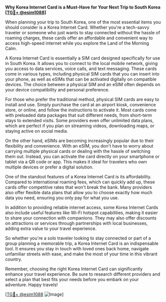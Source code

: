 **Why Korea Internet Card is a Must-Have for Your Next Trip to South Korea [[TG💪+ @esim1088](https://t.me/s/esim1088)]**

When planning your trip to South Korea, one of the most essential items you should consider is a Korea Internet Card. Whether you're a tech-savvy traveler or someone who just wants to stay connected without the hassle of roaming charges, these cards offer an affordable and convenient way to access high-speed internet while you explore the Land of the Morning Calm.

A Korea Internet Card is essentially a SIM card designed specifically for use in South Korea. It allows you to connect to the local mobile network, giving you access to data services, voice calls, and text messaging. These cards come in various types, including physical SIM cards that you can insert into your phone, as well as eSIMs that can be activated digitally on compatible devices. The choice between a physical SIM and an eSIM often depends on your device compatibility and personal preference.

For those who prefer the traditional method, physical SIM cards are easy to install and use. Simply purchase the card at an airport kiosk, convenience store, or online, and follow the instructions to activate it. Most cards come with preloaded data packages that suit different needs, from short-term stays to extended visits. Some providers even offer unlimited data plans, which are perfect if you plan on streaming videos, downloading maps, or staying active on social media.

On the other hand, eSIMs are becoming increasingly popular due to their flexibility and convenience. With an eSIM, you don't have to worry about carrying multiple physical cards or dealing with the hassle of switching them out. Instead, you can activate the card directly on your smartphone or tablet via a QR code or app. This makes it ideal for travelers who own multiple devices or prefer a digital solution.

One of the standout features of a Korea Internet Card is its affordability. Compared to international roaming fees, which can quickly add up, these cards offer competitive rates that won't break the bank. Many providers also offer flexible data plans that allow you to choose exactly how much data you need, ensuring you only pay for what you use.

In addition to providing reliable internet access, some Korea Internet Cards also include useful features like Wi-Fi hotspot capabilities, making it easier to share your connection with companions. They may also offer discounts on attractions or services through partnerships with local businesses, adding extra value to your travel experience.

So whether you're a solo traveler looking to stay connected or part of a group planning a memorable trip, a Korea Internet Card is an indispensable tool. It ensures you stay in touch with loved ones back home, navigate unfamiliar streets with ease, and make the most of your time in this vibrant country.

Remember, choosing the right Korea Internet Card can significantly enhance your travel experience. Be sure to research different providers and select a plan that best fits your needs before you embark on your adventure. Happy travels!

[[TG💪+ @esim1088](https://t.me/s/esim1088) ![Image](https://i.postimg.cc/Y0z9fWf4/image.png)]